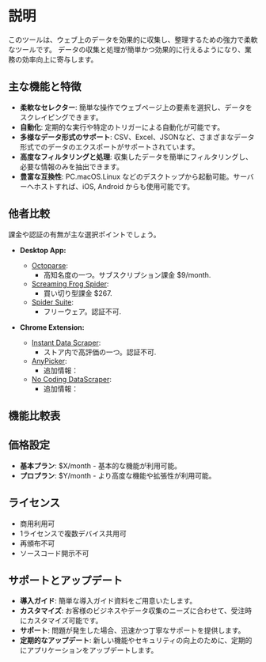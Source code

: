 # 説明

このツールは、ウェブ上のデータを効果的に収集し、整理するための強力で柔軟なツールです。
データの収集と処理が簡単かつ効果的に行えるようになり、業務の効率向上に寄与します。

## 主な機能と特徴

- **柔軟なセレクター**: 簡単な操作でウェブページ上の要素を選択し、データをスクレイピングできます。
- **自動化**: 定期的な実行や特定のトリガーによる自動化が可能です。
- **多様なデータ形式のサポート**: CSV、Excel、JSONなど、さまざまなデータ形式でのデータのエクスポートがサポートされています。
- **高度なフィルタリングと処理**: 収集したデータを簡単にフィルタリングし、必要な情報のみを抽出できます。
- **豊富な互換性**: PC.macOS.Linux などのデスクトップから起動可能。サーバーへホストすれば、iOS, Android からも使用可能です。


## 他者比較

課金や認証の有無が主な選択ポイントでしょう。

- **Desktop App:**
  - [Octoparse](https://www.octoparse.com/): 
    - 高知名度の一つ。サブスクリプション課金 $9/month.
  - [Screaming Frog Spider](https://www.screamingfrog.co.uk/seo-spider/): 
    - 買い切り型課金 $267. 
  - [Spider Suite](https://spidersuite.github.io/): 
    - フリーウェア。認証不可.

- **Chrome Extension:**
  - [Instant Data Scraper](https://chrome.google.com/webstore/detail/instant-data-scraper/ofaokhiedipichpaobibbnahnkdoiiah): 
    - ストア内で高評価の一つ。認証不可.
  - [AnyPicker](https://www.anypicker.com/):
    - 追加情報：
  - [No Coding DataScraper](https://chrome.google.com/webstore/detail/ojaffphbffmdaicdkahnmihipclmepok):
    - 追加情報：

## 機能比較表

## 価格設定

- **基本プラン**: $X/month - 基本的な機能が利用可能。
- **プロプラン**: $Y/month - より高度な機能や拡張性が利用可能。

## ライセンス

- 商用利用可
- 1ライセンスで複数デバイス共用可
- 再頒布不可
- ソースコード開示不可

## サポートとアップデート

- **導入ガイド**: 簡単な導入ガイド資料をご用意いたします。
- **カスタマイズ**: お客様のビジネスやデータ収集のニーズに合わせて、受注時にカスタマイズ可能です。
- **サポート**: 問題が発生した場合、迅速かつ丁寧なサポートを提供します。
- **定期的なアップデート**: 新しい機能やセキュリティの向上のために、定期的にアプリケーションをアップデートします。
